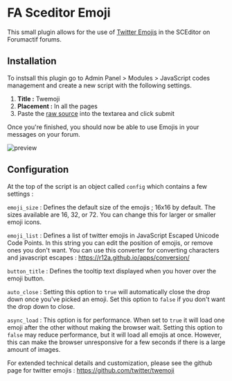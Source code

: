 # FA Sceditor Emoji

This small plugin allows for the use of [Twitter Emojis](https://github.com/twitter/twemoji) in the SCEditor on Forumactif forums.

## Installation

To instsall this plugin go to Admin Panel > Modules > JavaScript codes management and create a new script with the following settings.

1. **Title :** Twemoji
2. **Placement :** In all the pages
3. Paste the [raw source](https://raw.githubusercontent.com/SethClydesdale/fa-sceditor-emoji/master/twemoji-button.js) into the textarea and click submit

Once you're finished, you should now be able to use Emojis in your messages on your forum.

![preview](http://i21.servimg.com/u/f21/18/21/41/30/captu111.png)

## Configuration

At the top of the script is an object called ``config`` which contains a few settings :

``emoji_size`` : Defines the default size of the emojis ; 16x16 by default. The sizes available are 16, 32, or 72. You can change this for larger or smaller emoji icons.

``emoji_list`` : Defines a list of twitter emojis in JavaScript Escaped Unicode Code Points. In this string you can edit the position of emojis, or remove ones you don't want. You can use this converter for converting characters and javascript escapes : https://r12a.github.io/apps/conversion/

``button_title`` : Defines the tooltip text displayed when you hover over the emoji button. 

``auto_close`` : Setting this option to ``true`` will automatically close the drop down once you've picked an emoji. Set this option to ``false`` if you don't want the drop down to close.

``async_load`` : This option is for performance. When set to ``true`` it will load one emoji after the other without making the browser wait. Setting this option to ``false`` may reduce performance, but it will load all emojis at once. However, this can make the browser unresponsive for a few seconds if there is a large amount of images.

For extended technical details and customization, please see the github page for twitter emojis : https://github.com/twitter/twemoji
